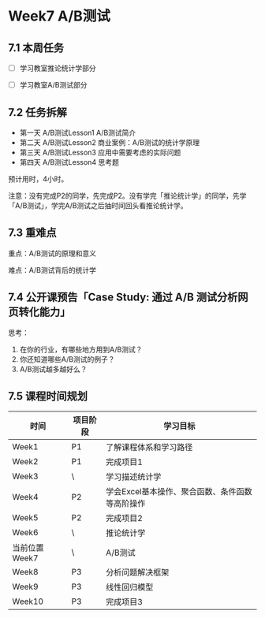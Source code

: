 # Week7 A/B测试

## 7.1 本周任务

  - [ ] 学习教室推论统计学部分
  - [ ] 学习教室A/B测试部分


## 7.2 任务拆解
- 第一天 A/B测试Lesson1 A/B测试简介
- 第二天 A/B测试Lesson2 商业案例：A/B测试的统计学原理
- 第三天 A/B测试Lesson3 应用中需要考虑的实际问题
- 第四天 A/B测试Lesson4 思考题

预计用时，4小时。

注意：没有完成P2的同学，先完成P2。没有学完「推论统计学」的同学，先学「A/B测试」，学完A/B测试之后抽时间回头看推论统计学。


## 7.3 重难点

  重点：A/B测试的原理和意义

  难点：A/B测试背后的统计学

## 7.4 公开课预告「Case Study: 通过 A/B 测试分析网页转化能力」
思考：

1. 在你的行业，有哪些地方用到A/B测试？
2. 你还知道哪些A/B测试的例子？
3. A/B测试越多越好么？

## 7.5 课程时间规划

时间|项目阶段|学习目标
---|---|---
Week1| P1|了解课程体系和学习路径
Week2|P1|完成项目1
Week3|\ |学习描述统计学
Week4|P2|学会Excel基本操作、聚合函数、条件函数等高阶操作
Week5|P2|完成项目2
Week6|\ |推论统计学
当前位置Week7|\ |A/B测试
Week8|P3|分析问题解决框架
Week9|P3|线性回归模型
Week10|P3|完成项目3
